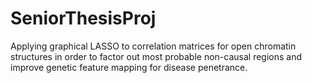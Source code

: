 # SeniorThesisProj
Applying graphical LASSO to correlation matrices for open chromatin structures in order to factor out most probable non-causal regions and improve genetic feature mapping for disease penetrance.
